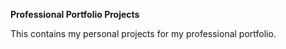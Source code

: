 **Professional Portfolio Projects**

This contains my personal projects for my professional portfolio.
